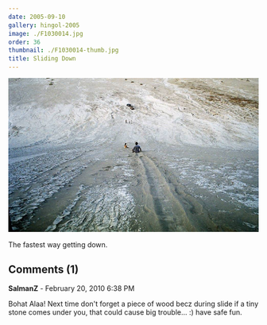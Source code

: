 ```yaml
---
date: 2005-09-10
gallery: hingol-2005
image: ./F1030014.jpg
order: 36
thumbnail: ./F1030014-thumb.jpg
title: Sliding Down
---
```


![Sliding Down](./F1030014.jpg)

The fastest way getting down.

<div id="comments">

## Comments (1)

<div id="comment">

**SalmanZ** - February 20, 2010  6:38 PM

Bohat Alaa! Next time don't forget a piece of wood becz during slide if a tiny stone comes under you, that could cause big trouble... :) have safe fun.

</div>

</div>